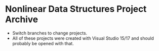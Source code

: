 # Nonlinear Data Structures Project Archive
- Switch branches to change projects.
- All of these projects were created with Visual Studio 15/17 and should probably be opened with that.
